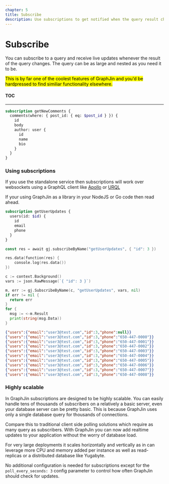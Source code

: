 ```yaml
---
chapter: 5
title: Subscribe
description: Use subscriptions to get notified when the query result changes
---
```


# Subscribe

You can subscribe to a query and receive live updates whenever the result of the query changes. The query can be as large and nested as you need it to be.

<mark>
This is by far one of the coolest features of GraphJin and you'd be hardpressed to find similiar functionality elsewhere.
</mark>

#### TOC

---

```graphql
subscription getNewComments {
  comments(where: { post_id: { eq: $post_id } }) {
    id
    body
    author: user {
      id
      name
      bio
    }
  }
}
```

### Using subscriptions

If you use the standalone service then subscriptions will work over websockets using a GraphQL client like [Apollo](https://www.apollographql.com/docs/react/) or [URQL](https://formidable.com/open-source/urql/)

If your using GraphJin as a library in your NodeJS or Go code then read ahead.

```graphql
subscription getUserUpdates {
  users(id: $id) {
    id
    email
    phone
  }
}
```

```go title="NodeJS code"
const res = await gj.subscribeByName("getUserUpdates", { "id": 3 })

res.data(function(res) {
    console.log(res.data())
})
```

```go title="GO code"
c := context.Background()
vars := json.RawMessage(`{ "id": 3 }`)

m, err := gj.SubscribeByName(c, "getUserUpdates", vars, nil)
if err != nil {
  return err
}
for {
  msg := <-m.Result
  print(string(msg.Data))
}
```

```json title="Result"
{"users":{"email":"user3@test.com","id":3,"phone":null}}
{"users":{"email":"user3@test.com","id":3,"phone":"650-447-0000"}}
{"users":{"email":"user3@test.com","id":3,"phone":"650-447-0001"}}
{"users":{"email":"user3@test.com","id":3,"phone":"650-447-0002"}}
{"users":{"email":"user3@test.com","id":3,"phone":"650-447-0003"}}
{"users":{"email":"user3@test.com","id":3,"phone":"650-447-0004"}}
{"users":{"email":"user3@test.com","id":3,"phone":"650-447-0005"}}
{"users":{"email":"user3@test.com","id":3,"phone":"650-447-0006"}}
{"users":{"email":"user3@test.com","id":3,"phone":"650-447-0007"}}
{"users":{"email":"user3@test.com","id":3,"phone":"650-447-0008"}}
```

### Highly scalable

In GraphJin subscriptions are designed to be highly scalable. You can easily handle tens of thousands of subscribers on a relatively a basic server, even your database server can be pretty basic. This is because GraphJin uses only a single database query for thousands of connections.

Compare this to traditional client side polling solutions which require as many query as subscribers. With GraphJin you can now add realtime updates to your application without the worry of database load.

For very large deployments it scales horizontally and vertically as in can leverage more CPU and memory added per instance as well as read-replicas or a distributed database like Yugabyte.

No additional configuration is needed for subscriptions except for the `poll_every_seconds: 3` config parameter to control how often GraphJin should check for updates.
